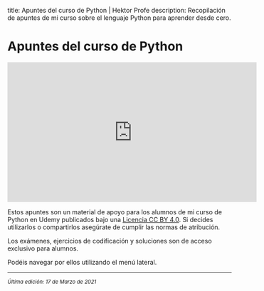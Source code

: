 title: Apuntes del curso de Python | Hektor Profe
description: Recopilación de apuntes de mi curso sobre el lenguaje Python para aprender desde cero.

# Apuntes del curso de Python

<div class='embed-container'><iframe width="560" height="315" src="https://www.youtube.com/embed/3dLX2LuwvR4" title="YouTube video player" frameborder="0" allow="accelerometer; autoplay; clipboard-write; encrypted-media; gyroscope; picture-in-picture" allowfullscreen></iframe></div>

Estos apuntes son un material de apoyo para los alumnos de mi curso de Python en Udemy publicados bajo una [Licencia CC BY 4.0](https://creativecommons.org/licenses/by/4.0/deed.es). Si decides utilizarlos o compartirlos asegúrate de cumplir las normas de atribución.

Los exámenes, ejercicios de codificación y soluciones son de acceso exclusivo para alumnos.

Podéis navegar por ellos utilizando el menú lateral.

___
<small class="edited"><i>Última edición: 17 de Marzo de 2021</i></small>